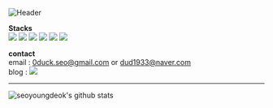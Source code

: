 ![Header](https://capsule-render.vercel.app/api?type=transparent&fontColor=703ee5&text=Welcome!&height=150&fontSize=60&desc=youngdeok's%20github&descAlignY=75&descAlign=60)

**Stacks**  
<a href="클릭시 이동할 링크" target="_blank"><img src="https://img.shields.io/badge/Python-3776ab?style=flat-square&logo=Python&logoColor=white"/></a>
<a href="클릭시 이동할 링크" target="_blank"><img src="https://img.shields.io/badge/Pytorch-ee4c2c?style=flat-square&logo=PyTorch&logoColor=white"/></a>
<a href="클릭시 이동할 링크" target="_blank"><img src="https://img.shields.io/badge/Lightning-792ee5?style=flat-square&logo=Lightning&logoColor=white"/></a>
<a href="클릭시 이동할 링크" target="_blank"><img src="https://img.shields.io/badge/Poetry-60a5fa?style=flat-square&logo=Poetry&logoColor=white"/></a>
<a href="클릭시 이동할 링크" target="_blank"><img src="https://img.shields.io/badge/Docker-2496ed?style=flat-square&logo=Docker&logoColor=white"/></a>
<a href="클릭시 이동할 링크" target="_blank"><img src="https://img.shields.io/badge/MySQL-4479a1?style=flat-square&logo=MySQL&logoColor=white"/></a>

**contact**  
email : 0duck.seo@gmail.com or dud1933@naver.com  
blog : <a href="https://blog.naver.com/whitegreen_" target="_blank"><img src="https://img.shields.io/badge/Naver-03c75a?style=flat-square&logo=Naver&logoColor=white"/></a>  

<hr>

![seoyoungdeok's github stats](https://github-readme-stats.vercel.app/api?username=SeoYoungDeok&show_icons=true)
